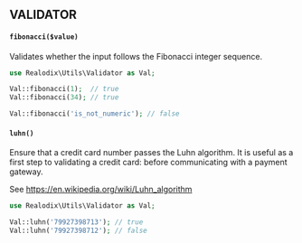 VALIDATOR
---

#### `fibonacci($value)`

Validates whether the input follows the Fibonacci integer sequence.

```php
use Realodix\Utils\Validator as Val;

Val::fibonacci(1);  // true
Val::fibonacci(34); // true

Val::fibonacci('is_not_numeric'); // false
```

#### `luhn()`

Ensure that a credit card number passes the Luhn algorithm. It is useful as a first step to validating a credit card: before communicating with a payment gateway.

See https://en.wikipedia.org/wiki/Luhn_algorithm

```php
use Realodix\Utils\Validator as Val;

Val::luhn('79927398713'); // true
Val::luhn('79927398712'); // false
```
